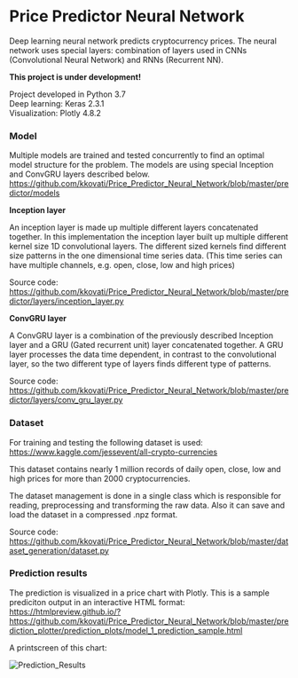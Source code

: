 # Price Predictor Neural Network

Deep learning neural network predicts cryptocurrency prices. The neural network uses special layers:
combination of layers used in CNNs (Convolutional Neural Network) and RNNs (Recurrent NN).  

**This project is under development!**

Project developed in Python 3.7<br/> 
Deep learning: Keras 2.3.1<br/>
Visualization: Plotly 4.8.2<br/>

### Model

Multiple models are trained and tested concurrently to find an optimal model structure for the problem.
The models are using special Inception and ConvGRU layers described below.<br/>
https://github.com/kkovati/Price_Predictor_Neural_Network/blob/master/predictor/models

**Inception layer**

An inception layer is made up multiple different layers concatenated together. 
In this implementation the inception layer built up multiple different kernel size 1D convolutional layers.
The different sized kernels find different size patterns in the one dimensional time series data.
(This time series can have multiple channels, e.g. open, close, low and high prices)

Source code:<br/>
https://github.com/kkovati/Price_Predictor_Neural_Network/blob/master/predictor/layers/inception_layer.py

**ConvGRU layer**

A ConvGRU layer is a combination of the previously described Inception layer and a GRU (Gated recurrent unit) layer
concatenated together.
A GRU layer processes the data time dependent, in contrast to the convolutional layer,
so the two different type of layers finds different type of patterns.

Source code:<br/>
https://github.com/kkovati/Price_Predictor_Neural_Network/blob/master/predictor/layers/conv_gru_layer.py

### Dataset

For training and testing the following dataset is used:<br/>
https://www.kaggle.com/jessevent/all-crypto-currencies

This dataset contains nearly 1 million records of daily open, close, low and high prices
for more than 2000 cryptocurrencies.

The dataset management is done in a single class which is responsible for 
reading, preprocessing and transforming the raw data.
Also it can save and load the dataset in a compressed .npz format.

Source code:<br/>
https://github.com/kkovati/Price_Predictor_Neural_Network/blob/master/dataset_generation/dataset.py 

### Prediction results

The prediction is visualized in a price chart with Plotly. 
This is a sample prediciton output in an interactive HTML format:<br/>
https://htmlpreview.github.io/?https://github.com/kkovati/Price_Predictor_Neural_Network/blob/master/prediction_plotter/prediction_plots/model_1_prediction_sample.html

A printscreen of this chart:

![Prediction_Results](https://github.com/kkovati/Price_Predictor_Neural_Network/blob/master/documentation/model_1_predictions_sample.png?raw=true)





